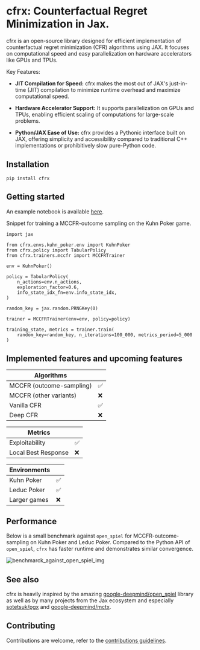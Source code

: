 # cfrx: Counterfactual Regret Minimization in Jax.

cfrx is an open-source library designed for efficient implementation of counterfactual regret minimization (CFR) algorithms using JAX. It focuses on computational speed and easy parallelization on hardware accelerators like GPUs and TPUs.

Key Features:

- **JIT Compilation for Speed:** cfrx makes the most out of JAX's just-in-time (JIT) compilation to minimize runtime overhead and maximize computational speed.

- **Hardware Accelerator Support:** It supports parallelization on GPUs and TPUs, enabling efficient scaling of computations for large-scale problems.

- **Python/JAX Ease of Use:** cfrx provides a Pythonic interface built on JAX, offering simplicity and accessibility compared to traditional C++ implementations or prohibitively slow pure-Python code.

## Installation

    pip install cfrx

## Getting started

An example notebook is available [here](examples/mccfr.ipynb).

Snippet for training a MCCFR-outcome sampling on the Kuhn Poker game.
```python3
import jax

from cfrx.envs.kuhn_poker.env import KuhnPoker
from cfrx.policy import TabularPolicy
from cfrx.trainers.mccfr import MCCFRTrainer

env = KuhnPoker()

policy = TabularPolicy(
    n_actions=env.n_actions,
    exploration_factor=0.6,
    info_state_idx_fn=env.info_state_idx,
)

random_key = jax.random.PRNGKey(0)

trainer = MCCFRTrainer(env=env, policy=policy)

training_state, metrics = trainer.train(
    random_key=random_key, n_iterations=100_000, metrics_period=5_000
)
```


## Implemented features and upcoming features

| Algorithms |   |
|---|---|
| MCCFR (outcome-sampling)  |  :white_check_mark: |
| MCCFR (other variants) | :x: |
| Vanilla CFR  | :white_check_mark: |
|  Deep CFR | :x:  |

| Metrics |   |
|---|---|
| Exploitability | :white_check_mark: |
| Local Best Response  |  :x: |

| Environments | |
|---|---|
| Kuhn Poker |  :white_check_mark: |
| Leduc Poker | :white_check_mark: |
| Larger games | :x:  |


## Performance

Below is a small benchmark against `open_spiel` for MCCFR-outcome-sampling on Kuhn Poker and Leduc Poker. Compared to the Python API of `open_spiel`, `cfrx` has faster runtime and demonstrates similar convergence.

![benchmarck_against_open_spiel_img](imgs/bench_open_spiel_v0_0_1.png)

## See also

cfrx is heavily inspired by the amazing [google-deepmind/open_spiel](https://github.com/google-deepmind/open_spiel) library as well as by many projects from the Jax ecosystem and especially [sotetsuk/pgx](https://github.com/sotetsuk/pgx) and [google-deepmind/mctx](https://github.com/google-deepmind/mctx).


## Contributing

Contributions are welcome, refer to the [contributions guidelines](CONTRIBUTING.md).
